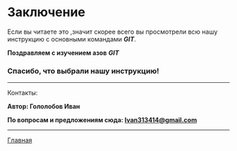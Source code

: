 <h1>Заключение</h1>

Если вы читаете это ,значит скорее всего вы просмотрели всю нашу инструкцию с основными командами <em><b>GIT</b></em>. 

<b>Поздравляем с изучением азов</b> <em><b>GIT</b></em>


<h3><strong>Спасибо, что выбрали нашу инструкцию!</strong></h3>

___
Контакты:

<b>Автор: Гололобов Иван

По вопросам и предложениям сюда:
Ivan313414@gmail.com</b>
___
[Главная](/readme.md)

